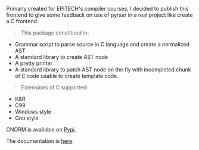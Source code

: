 Primarly created for EPITECH's compiler courses, I decided to publish this frontend to give some feedback on use of pyrser in a real project like create a C frontend.

> This package constitued in:
  * Grammar script to parse source in C language and create a normalized AST
  * A standard library to create AST node
  * A pretty printer
  * A standard library to patch AST node on the fly with incompleted chunk of C code usable to create template code.

> Extensions of C supported:
  * K&R
  * C99
  * Windows style
  * Gnu style

CNORM is available on [Pypi](https://pypi.python.org/pypi/cnorm/).

The documentation is [here](http://pythonhosted.org/cnorm/index.html).